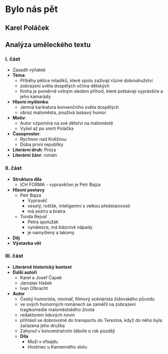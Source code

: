 # **Bylo nás pět**
## **Karel Poláček**
## Analýza uměleckého textu
### **I. část**
- Zasadit výňatek
- **Téma**:
    - Příběhy pětice mladíků, které spolu zažívají různé dobrodružství
    - zobrazení světa dospělých očima dětských
    - Kniha je poměrně volným sledem příhod, které potkávají vyprávěče a jeho kamarády
- **Hlavní myšlenka**:
    - Jemná karikatura konvenčního světa dospělých
    - obraz maloměsta, používá laskavý humor
- **Motiv**:
    - Autor vzpomíná na své dětství na maloměstě
    - Vyšel až po smrti Poláčka
- **Časoprostor**:
    - Rychnov nad Kněžnou
    - Doba první republiky
- **Literární druh**: Próza
- **Literární žánr**: román
### **II. část**
- **Struktura díla**
    - ICH FORMA - vypravěčen je Petr Bajza
- **Hlavní postavy**
    - Petr Bajza
        - Vypravěč
        - veselý, rošťák, inteligentní s velkou představivostí
        - má sestru a bratra
    - Tonda Bejval
        - Petra spolužák
        - vynálezce, má bláznivé nápady
        - je namyšlený a lakomý
- **Děj**
- **Výstavba vět**
### **III. část**
- **Literárně historický kontext**
- **Další autoři**
    - Karel a Josef Čapek
    - Jaroslav Hašek
    - Ivan Olbracht 
- **Autor**
    - Český humorista, novinář, filmový scénárista židovského původu
    - ve svých humorných románech se zaměřil na zobrazení tragikomedie maloměstského života
    - redaktorem lidových novin
    - přihlásil se dobrovolně do transportu do Terezína, když do něho byla zařazena jeho družka
    - Zahynul v koncentračním táboře o rok později
    - **Díla**
        - Muži v ofsajdu
        - Hostinec u Kamenného stolu
